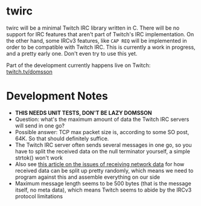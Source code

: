 # twirc

twirc will be a minimal Twitch IRC library written in C. There will be no support for IRC features that aren't part of Twitch's IRC implementation. On the other hand, some IRCv3 features, like `CAP REQ` will be implemented in order to be compatible with Twitch IRC. This is currently a work in progress, and a pretty early one. Don't even try to use this yet.

Part of the development currently happens live on Twitch: [twitch.tv/domsson](https://twitch.tv/domsson)


# Development Notes

- **THIS NEEDS UNIT TESTS, DON'T BE LAZY DOMSSON**
- Question: what's the maximum amount of data the Twitch IRC servers will send in one go? 
- Possible answer: TCP max packet size is, according to some SO post, 64K. So that should definitely suffice.
- The Twitch IRC server often sends several messages in one go, so you have to split the received data on the null terminator yourself, a simple strtok() won't work
- Also see [this article on the issues of receiving network data](https://faq.cprogramming.com/cgi-bin/smartfaq.cgi?id=1044780608&answer=1108255660) for how received data can be split up pretty randomly, which means we need to program against this and assemble everything on our side 
- Maximum message length seems to be 500 bytes (that is the message itself, no meta data), which means Twitch seems to abide by the IRCv3 protocol limitations
